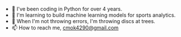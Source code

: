 - 🐍 I've been coding in Python for over 4 years.
- 🤖 I'm learning to build machine learning models for sports analytics.
- 🥏 When I'm not throwing errors, I'm throwing discs at trees.
- 📫 How to reach me, cmok4290@gmail.com

<!---
cmok4290/cmok4290 is a ✨ special ✨ repository because its `README.md` (this file) appears on your GitHub profile.
You can click the Preview link to take a look at your changes.
--->
